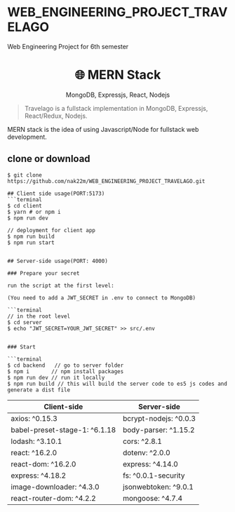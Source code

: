 # WEB_ENGINEERING_PROJECT_TRAVELAGO
Web Engineering Project for 6th semester 
<h1 align="center">
🌐 MERN Stack
</h1>
<p align="center">
MongoDB, Expressjs, React, Nodejs
</p>


> Travelago is a fullstack implementation in MongoDB, Expressjs, React/Redux, Nodejs.

MERN stack is the idea of using Javascript/Node for fullstack web development.

## clone or download
```terminal
$ git clone https://github.com/nak22m/WEB_ENGINEERING_PROJECT_TRAVELAGO.git

## Client side usage(PORT:5173)
```terminal
$ cd client         
$ yarn # or npm i    
$ npm run dev        

// deployment for client app
$ npm run build 
$ npm run start 


## Server-side usage(PORT: 4000)

### Prepare your secret

run the script at the first level:

(You need to add a JWT_SECRET in .env to connect to MongoDB)

```terminal
// in the root level
$ cd server
$ echo "JWT_SECRET=YOUR_JWT_SECRET" >> src/.env


### Start

```terminal
$ cd backend   // go to server folder
$ npm i       // npm install packages
$ npm run dev // run it locally
$ npm run build // this will build the server code to es5 js codes and generate a dist file
```

Client-side | Server-side
--- | ---
axios: ^0.15.3 | bcrypt-nodejs: ^0.0.3
babel-preset-stage-1: ^6.1.18|body-parser: ^1.15.2
lodash: ^3.10.1 | cors: ^2.8.1
react: ^16.2.0 | dotenv: ^2.0.0
react-dom: ^16.2.0 | express: ^4.14.0
   express: ^4.18.2 |  fs: ^0.0.1-security                                   
   image-downloader: ^4.3.0 | jsonwebtoken: ^9.0.1
react-router-dom: ^4.2.2 | mongoose: ^4.7.4
